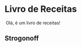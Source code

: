 # Livro de Receitas



​                               Olá, é um livro de receitas!





## Strogonoff

